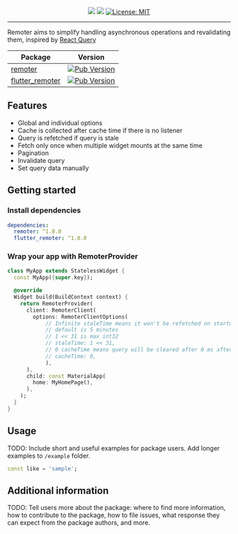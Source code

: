 <p align="center">
  <a href="https://www.codacy.com/gh/sofiyevsr/remoter/dashboard?utm_source=github.com&amp;utm_medium=referral&amp;utm_content=sofiyevsr/remoter&amp;utm_campaign=Badge_Grade"><img src="https://app.codacy.com/project/badge/Grade/b54f20951646419e83f875089eb13daa"/></a>
  <a href="https://www.codacy.com/gh/sofiyevsr/remoter/dashboard?utm_source=github.com&amp;utm_medium=referral&amp;utm_content=sofiyevsr/remoter&amp;utm_campaign=Badge_Coverage"><img src="https://app.codacy.com/project/badge/Coverage/b54f20951646419e83f875089eb13daa"/></a>
  <a href="https://opensource.org/licenses/MIT"><img src="https://img.shields.io/badge/license-MIT-blue" alt="License: MIT"></a>
</p>

---

Remoter aims to simplify handling asynchronous operations and revalidating them, inspired by [React Query](https://github.com/TanStack/query)

| Package                                                                                    |                                                      Version                                                       |
| ------------------------------------------------------------------------------------------ | :----------------------------------------------------------------------------------------------------------------: |
| [remoter](https://github.com/sofiyevsr/remoter/tree/main/packages/remoter)                 |         [![Pub Version](https://img.shields.io/pub/v/remoter?logo=dart)](https://pub.dev/packages/remoter)         |
| [flutter_remoter](https://github.com/sofiyevsr/remoter/tree/main/packages/flutter_remoter) | [![Pub Version](https://img.shields.io/pub/v/flutter_remoter?logo=dart)](https://pub.dev/packages/flutter_remoter) |

## Features

- Global and individual options
- Cache is collected after cache time if there is no listener
- Query is refetched if query is stale
- Fetch only once when multiple widget mounts at the same time
- Pagination
- Invalidate query
- Set query data manually

## Getting started

### Install dependencies

```yaml
dependencies:
  remoter: ^1.0.0
  flutter_remoter: ^1.0.0
```

### Wrap your app with RemoterProvider

```dart
class MyApp extends StatelessWidget {
  const MyApp({super.key});

  @override
  Widget build(BuildContext context) {
    return RemoterProvider(
      client: RemoterClient(
        options: RemoterClientOptions(
            // Infinite staleTime means it won't be refetched on startup
            // default is 5 minutes
            // 1 << 31 is max int32
            // staleTime: 1 << 31,
            // 0 cacheTime means query will be cleared after 0 ms after all listeners gone
            // cacheTime: 0,
            ),
      ),
      child: const MaterialApp(
        home: MyHomePage(),
      ),
    );
  }
}
```

## Usage

TODO: Include short and useful examples for package users. Add longer examples
to `/example` folder.

```dart
const like = 'sample';
```

## Additional information

TODO: Tell users more about the package: where to find more information, how to
contribute to the package, how to file issues, what response they can expect
from the package authors, and more.
